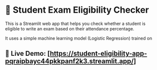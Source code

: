 # 📘 Student Exam Eligibility Checker

This is a Streamlit web app that helps you check whether a student is eligible to write an exam based on their attendance percentage.

It uses a simple machine learning model (Logistic Regression) trained on

## 📱 Live Demo: [https://student-eligibility-app-pqraipbayc44pkkpanf2k3.streamlit.app/]


